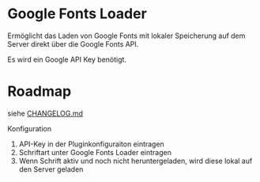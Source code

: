# Google Fonts Loader

Ermöglicht das Laden von Google Fonts mit lokaler Speicherung auf dem Server direkt über die Google Fonts API.

Es wird ein Google API Key benötigt.

# Roadmap

siehe [CHANGELOG.md](AreanetGoogleFontsLoader/CHANGELOG.md)

Konfiguration
1. API-Key in der Pluginkonfiguraiton eintragen
2. Schriftart unter Google Fonts Loader eintragen
3. Wenn Schrift aktiv und noch nicht heruntergeladen, wird diese lokal auf den Server geladen